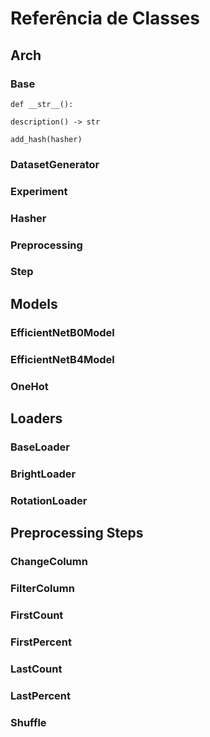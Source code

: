 
# Referência de Classes

## Arch

### Base

```
def __str__():
```

```
description() -> str
```

```
add_hash(hasher)
```

### DatasetGenerator

### Experiment

### Hasher

### Preprocessing

### Step

## Models

### EfficientNetB0Model

### EfficientNetB4Model

### OneHot

## Loaders

### BaseLoader

### BrightLoader

### RotationLoader

## Preprocessing Steps

### ChangeColumn

### FilterColumn

### FirstCount

### FirstPercent

### LastCount

### LastPercent

### Shuffle